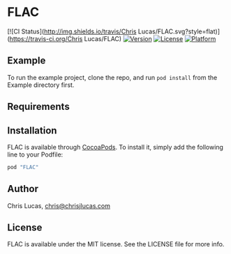 # FLAC

[![CI Status](http://img.shields.io/travis/Chris Lucas/FLAC.svg?style=flat)](https://travis-ci.org/Chris Lucas/FLAC)
[![Version](https://img.shields.io/cocoapods/v/FLAC.svg?style=flat)](http://cocoapods.org/pods/FLAC)
[![License](https://img.shields.io/cocoapods/l/FLAC.svg?style=flat)](http://cocoapods.org/pods/FLAC)
[![Platform](https://img.shields.io/cocoapods/p/FLAC.svg?style=flat)](http://cocoapods.org/pods/FLAC)

## Example

To run the example project, clone the repo, and run `pod install` from the Example directory first.

## Requirements

## Installation

FLAC is available through [CocoaPods](http://cocoapods.org). To install
it, simply add the following line to your Podfile:

```ruby
pod "FLAC"
```

## Author

Chris Lucas, chris@chrisjlucas.com

## License

FLAC is available under the MIT license. See the LICENSE file for more info.
